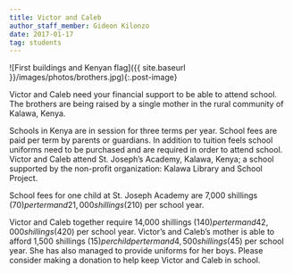 ```yaml
---
title: Victor and Caleb
author_staff_member: Gideon Kilonzo
date: 2017-01-17
tag: students
---
```


![First buildings and Kenyan flag]({{ site.baseurl }}/images/photos/brothers.jpg){:.post-image}

Victor and Caleb need your financial support to be able to attend school. The brothers are being raised by a single mother in the rural community of Kalawa, Kenya.

Schools in Kenya are in session for three terms per year. School fees are paid per term by parents or guardians. In addition to tuition feels school uniforms need to be purchased and are required in order to attend school.
Victor and Caleb attend St. Joseph’s Academy, Kalawa, Kenya; a school supported by the non-profit organization:  Kalawa Library and School Project.

School fees for one child at St. Joseph Academy are 7,000 shillings ($70) per term and 21,000 shillings ($210) per school year.

Victor and Caleb together require 14,000 shillings ($140) per term and 42,000 shillings ($420) per school year.
Victor’s and Caleb’s mother is able to afford 1,500 shillings ($15) per child per term and 4,500 shillings ($45) per school year. She has also managed to provide uniforms for her boys.
Please consider making a donation to help keep Victor and Caleb in school.
